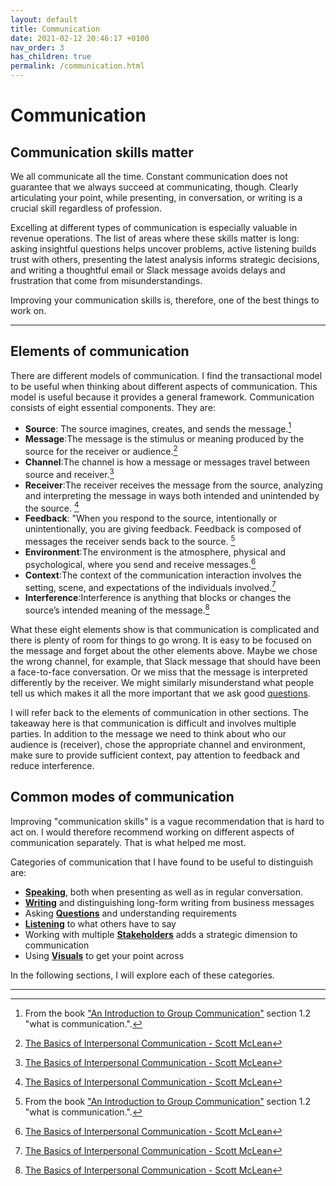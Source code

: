 ```yaml
---
layout: default
title: Communication
date: 2021-02-12 20:46:17 +0100
nav_order: 3
has_children: true
permalink: /communication.html
---
```


# Communication

## Communication skills matter

We all communicate all the time. Constant communication does not guarantee that we always succeed at communicating, though.
Clearly articulating your point, while presenting, in conversation, or writing is a crucial skill regardless of profession.

Excelling at different types of communication is especially valuable in revenue operations. The list of areas where these skills matter is long: asking insightful questions helps uncover problems, active listening builds trust with others, presenting the latest analysis informs strategic decisions, and writing a thoughtful email or Slack message avoids delays and frustration that come from misunderstandings.

Improving your communication skills is, therefore, one of the best things to work on.

---

## Elements of communication

There are different models of communication. I find the transactional model to be useful when thinking about different aspects of communication.
This model is useful because it provides a general framework. Communication consists of eight essential components. They are:

- **Source**: The source imagines, creates, and sends the message.[^2]
- **Message**:The message is the stimulus or meaning produced by the source for the receiver or audience.[^1]
- **Channel**:The channel is how a message or messages travel between source and receiver.[^1]
- **Receiver**:The receiver receives the message from the source, analyzing and interpreting the message in ways both intended and unintended by the source. [^1]
- **Feedback**: "When you respond to the source, intentionally or unintentionally, you are giving feedback. Feedback is composed of messages the receiver sends back to the source. [^2]
- **Environment**:The environment is the atmosphere, physical and psychological, where you send and receive messages.[^1]
- **Context**:The context of the communication interaction involves the setting, scene, and expectations of the individuals involved.[^1]
- **Interference**:Interference is anything that blocks or changes the source’s intended meaning of the message.[^1]

What these eight elements show is that communication is complicated and there is plenty of room for things to go wrong. It is easy to be focused on the message and forget about the other elements above. Maybe we chose the wrong channel, for example, that Slack message that should have been a face-to-face conversation. Or we miss that the message is interpreted differently by the receiver. We might similarly misunderstand what people tell us which makes it all the more important that we ask good [questions](https://revopsguide.net/questions.html).

I will refer back to the elements of communication in other sections. The takeaway here is that communication is difficult and involves multiple parties. In addition to the message we need to think about who our audience is (receiver), chose the appropriate channel and environment, make sure to provide sufficient context, pay attention to feedback and reduce interference.

## Common modes of communication

Improving "communication skills" is a vague recommendation that is hard to act on. I would therefore recommend working on different aspects of communication separately. That is what helped me most.

Categories of communication that I have found to be useful to distinguish are:

- **[Speaking](https://revopsguide.net/speaking.html)**, both when presenting as well as in regular conversation.
- **[Writing](https://revopsguide.net/writing.html)** and distinguishing long-form writing from business messages
- Asking **[Questions](https://revopsguide.net/questions.html)** and understanding requirements
- **[Listening](https://revopsguide.net/listening.html)** to what others have to say
- Working with multiple **[Stakeholders](https://revopsguide.net/stakeholders.html)** adds a strategic dimension to communication
- Using **[Visuals](https://revopsguide.net/visuals.html)** to get your point across

In the following sections, I will explore each of these categories.

---

[^1]: [The Basics of Interpersonal Communication - Scott McLean](https://www.pearson.ch/HigherEducation/Pearson/EAN/9780205401987/Basics-of-Interpersonal-Communication-The)
[^2]: From the book ["An Introduction to Group Communication"](https://2012books.lardbucket.org/books/an-introduction-to-group-communication/index.html) section 1.2 "what is communication.".
